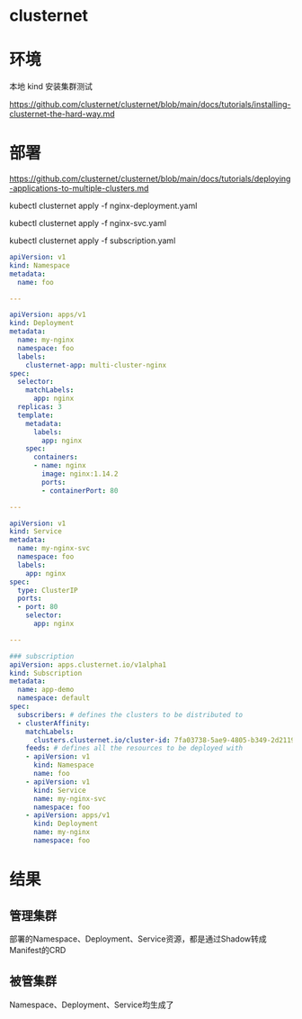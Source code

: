 # clusternet



# 环境

本地 kind 安装集群测试

https://github.com/clusternet/clusternet/blob/main/docs/tutorials/installing-clusternet-the-hard-way.md



# 部署

https://github.com/clusternet/clusternet/blob/main/docs/tutorials/deploying-applications-to-multiple-clusters.md

kubectl clusternet apply -f nginx-deployment.yaml

kubectl clusternet apply -f nginx-svc.yaml

kubectl clusternet apply -f subscription.yaml

```yaml
apiVersion: v1
kind: Namespace
metadata:
  name: foo

---

apiVersion: apps/v1
kind: Deployment
metadata:
  name: my-nginx
  namespace: foo
  labels:
    clusternet-app: multi-cluster-nginx
spec:
  selector:
    matchLabels:
      app: nginx
  replicas: 3
  template:
    metadata:
      labels:
        app: nginx
    spec:
      containers:
      - name: nginx
        image: nginx:1.14.2
        ports:
        - containerPort: 80

---

apiVersion: v1
kind: Service
metadata:
  name: my-nginx-svc
  namespace: foo
  labels:
    app: nginx
spec:
  type: ClusterIP
  ports:
  - port: 80
    selector:
      app: nginx

---

### subscription
apiVersion: apps.clusternet.io/v1alpha1
kind: Subscription
metadata:
  name: app-demo
  namespace: default
spec:
  subscribers: # defines the clusters to be distributed to
  - clusterAffinity:
    matchLabels:
      clusters.clusternet.io/cluster-id: 7fa03738-5ae9-4805-b349-2d2119d15584
    feeds: # defines all the resources to be deployed with
    - apiVersion: v1
      kind: Namespace
      name: foo
    - apiVersion: v1
      kind: Service
      name: my-nginx-svc
      namespace: foo
    - apiVersion: apps/v1
      kind: Deployment
      name: my-nginx
      namespace: foo
```



# 结果

## 管理集群

部署的Namespace、Deployment、Service资源，都是通过Shadow转成Manifest的CRD



## 被管集群

Namespace、Deployment、Service均生成了